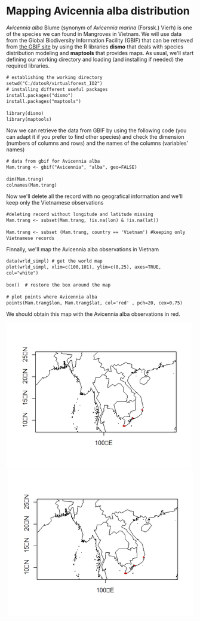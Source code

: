 # Mapping Avicennia alba distribution

*Avicennia alba* Blume (synonym of *Avicennia marina* (Forssk.) Vierh) is one of the species we can found in Mangroves in Vietnam. 
We will use data from the Global Biodiversity Information Facility (GBIF) that can be retrieved from [the GBIF site](https://www.gbif.org/)
by using the R libraries **dismo** that deals with species distribution modeling and **maptools** that provides maps. 
As usual, we'll start defining our working directory and loading (and installing if needed) the required libraries.

```{r, setup, include=FALSE}
# establishing the working directory 
setwd("C:/datosR/virtualforest_IO2")
# installing different useful packages
install.packages("dismo")
install.packages("maptools")

library(dismo)
library(maptools)
```
Now we can retrieve the data from GBIF by using the following code (you can adapt it if you prefer to find other species) and 
check the dimension (numbers of columns and rows) and the names of the columns (variables' names)

```{r, setup, include=FALSE}
# data from gbif for Avicennia alba
Mam.trang <- gbif("Avicennia", "alba", geo=FALSE)

dim(Mam.trang)
colnames(Mam.trang)
```
Now we'll delete all the record with no geografical information and we'll keep only the Vietnamese observations

```{r, setup, include=FALSE}
#deleting record without longitude and latitude missing
Mam.trang <- subset(Mam.trang, !is.na(lon) & !is.na(lat)) 

Mam.trang <- subset (Mam.trang, country == 'Vietnam') #keeping only Vietnamese records
```
Finnally, we'll map the Avicennia alba observations in Vietnam

```{r, setup, include=FALSE}
data(wrld_simpl) # get the world map
plot(wrld_simpl, xlim=c(100,101), ylim=c(8,25), axes=TRUE, col="white")

box()  # restore the box around the map

# plot points where Avicennia alba
points(Mam.trang$lon, Mam.trang$lat, col='red' , pch=20, cex=0.75)
```
We should obtain this map with the Avicennia alba observations in red.

![images](https://github.com/Felipe-Bravo/VirtualForests-IO2/blob/master/images/Avicenia-alba.jpeg)
<img src="https://github.com/Felipe-Bravo/VirtualForests-IO2/blob/master/images/Avicenia-alba.jpeg" style="display: block; margin: auto;" />

